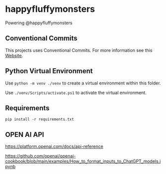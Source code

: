 # happyfluffymonsters
Powering @happyfluffymonsters

## Conventional Commits
This projects uses Conventional Commits. For more information see this [Website](https://www.conventionalcommits.org/en/v1.0.0/).

## Python Virtual Environment 

Use `python -m venv ./venv` to create a virtual environment within this folder. 

Use `./venv/Scripts/activate.ps1` to activate the virtual environment.

## Requirements

`pip install -r requirements.txt`

## OPEN AI API

https://platform.openai.com/docs/api-reference

https://github.com/openai/openai-cookbook/blob/main/examples/How_to_format_inputs_to_ChatGPT_models.ipynb